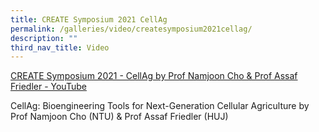 ```yaml
---
title: CREATE Symposium 2021 CellAg
permalink: /galleries/video/createsymposium2021cellag/
description: ""
third_nav_title: Video
---
```

[CREATE Symposium 2021 - CellAg by Prof Namjoon Cho & Prof Assaf Friedler - YouTube](https://www.youtube.com/embed/-Qx020CeqBU?html5=1&rel=0)


CellAg: Bioengineering Tools for Next-Generation Cellular Agriculture by Prof Namjoon Cho (NTU) & Prof Assaf Friedler (HUJ)